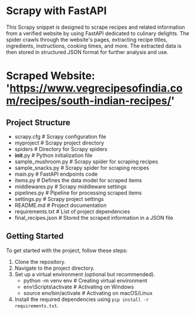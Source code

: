 # Scrapy with FastAPI

This Scrapy snippet is designed to scrape recipes and related information from a verified website by using FastAPI dedicated to culinary delights. The spider crawls through the website's pages, extracting recipe titles, ingredients, instructions, cooking times, and more. The extracted data is then stored in structured JSON format for further analysis and use.

# Scraped Website: 'https://www.vegrecipesofindia.com/recipes/south-indian-recipes/'

## Project Structure

- scrapy.cfg            # Scrapy configuration file
- myproject             # Scrapy project directory
- spiders               # Directory for Scrapy spiders
- __init__.py           # Python initialization file
- sample_mushroom.py    # Scrapy spider for scraping recipes
- sample_snacks.py      # Scrapy spider for scraping recipes
- main.py               # FastAPI endpoints code
- items.py              # Defines the data model for scraped items
- middlewares.py        # Scrapy middleware settings
- pipelines.py          # Pipeline for processing scraped items
- settings.py           # Scrapy project settings
- README.md             # Project documentation
- requirements.txt      # List of project dependencies
- final_recipes.json    # Stored the scraped information in a JSON file

## Getting Started

To get started with the project, follow these steps:

1. Clone the repository.
2. Navigate to the project directory.
3. Set up a virtual environment (optional but recommended).
   - python -m venv env             # Creating virtual environment
   - env\Scripts\activate           # Activating on Windows
   - source env/bin/activate        # Activating on macOS/Linux
4. Install the required dependencies using `pip install -r requirements.txt`.